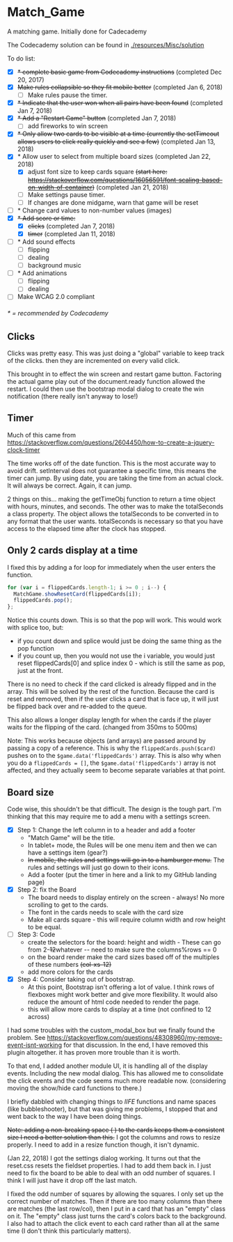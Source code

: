 # Match_Game
A matching game. Initially done for Cadecademy

The Codecademy solution can be found in [./resources/Misc/solution](https://chip-l.github.io/Match_Game/resources/Misc/solution/index)

To do list:
- [x] ~~* complete basic game from Codecademy instructions~~ (completed Dec 20, 2017)
- [x] ~~Make rules collapsible so they fit mobile better~~ (completed Jan 6, 2018)
  - [ ] Make rules pause the timer.  
- [x] ~~* Indicate that the user won when all pairs have been found~~ (completed Jan 7, 2018)
- [x] ~~* Add a "Restart Game" button~~ (completed Jan 7, 2018)
  - [ ] add fireworks to win screen
- [x] ~~* Only allow two cards to be visible at a time (currently the setTimeout allows users to click really quickly and see a few)~~ (completed Jan 13, 2018)
- [x] \* Allow user to select from multiple board sizes (completed Jan 22, 2018)
  - [x] adjust font size to keep cards square ~~(start here: https://stackoverflow.com/questions/16056591/font-scaling-based-on-width-of-container)~~ (completed Jan 21, 2018)
  - [ ] Make settings pause timer.
  - [ ] If changes are done midgame, warn that game will be reset
- [ ] \* Change card values to non-number values (images)
- [x] ~~* Add score or time:~~
  - [x] ~~clicks~~ (completed Jan 7, 2018)
  - [x] ~~timer~~ (completed Jan 11, 2018)
- [ ] \* Add sound effects
  - [ ] flipping
  - [ ] dealing
  - [ ] background music
- [ ] \* Add animations
  - [ ] flipping
  - [ ] dealing
- [ ] Make WCAG 2.0 compliant
###### * = recommended by Codecademy

## Clicks
Clicks was pretty easy. This was just doing a "global" variable to keep track of the clicks. then they are incremented on every valid click.

This brought in to effect the win screen and restart game button. Factoring the actual game play out of the document.ready function allowed the restart. I could then use the bootstrap modal dialog to create the win notification (there really isn't anyway to lose!)

## Timer
Much of this came from https://stackoverflow.com/questions/2604450/how-to-create-a-jquery-clock-timer

The time works off of the date function. This is the most accurate way to avoid drift. setInterval does not guarantee a specific time, this means the timer can jump. By using date, you are taking the time from an actual clock. It will always be correct. Again, it can jump.

2 things on this... making the getTimeObj function to return a time object with hours, minutes, and seconds. The other was to make the totalSeconds a class property. The object allows the totalSeconds to be converted in to any format that the user wants. totalSeconds is necessary so that you have access to the elapsed time after the clock has stopped.

## Only 2 cards display at a time
I fixed this by adding a for loop for immediately when the user enters the function.
```javascript
for (var i = flippedCards.length-1; i >= 0 ; i--) {
  MatchGame.showResetCard(flippedCards[i]);
  flippedCards.pop();
};
```
Notice this counts down. This is so that the pop will work. This would work with splice too, but:
* if you count down and splice would just be doing the same thing as the pop function
* if you count up, then you would not use the i variable, you would just reset flippedCards[0] and splice index 0 - which is still the same as pop, just at the front.

There is no need to check if the card clicked is already flipped and in the array. This will be solved by the rest of the function. Because the card is reset and removed, then if the user clicks a card that is face up, it will just be flipped back over and re-added to the queue.

This also allows a longer display length for when the cards if the player waits for the flipping of the card. (changed from 350ms to 500ms)

Note: This works because objects (and arrays) are passed around by passing a copy of a reference. This is why the `flippedCards.push($card)` pushes on to the `$game.data('flippedCards')` array. This is also why when you do a `flippedCards = []`, the `$game.data('flippedCards')` array is not affected, and they actually seem to become separate variables at that point.

## Board size
Code wise, this shouldn't be that difficult. The design is the tough part. I'm thinking that this may require me to add a menu with a settings screen.
* [x] Step 1: Change the left column in to a header and add a footer
  * "Match Game" will be the title.
  * In tablet+ mode, the Rules will be one menu item and then we can have a settings item (gear?)
  * ~~In mobile, the rules and settings will go in to a hamburger menu.~~ The rules and settings will just go down to their icons.
  * Add a footer (put the timer in here and a link to my GitHub landing page)
* [x] Step 2: fix the Board
  * The board needs to display entirely on the screen - always! No more scrolling to get to the cards.
  * The font in the cards needs to scale with the card size
  * Make all cards square - this will require column width and row height to be equal.
* [ ] Step 3: Code
  * create the selectors for the board: height and width - These can go from 2-~~12~~whatever -- need to make sure the columns%rows == 0
  * on the board render make the card sizes based off of the multiples of these numbers ~~(col-xs-12)~~
  * add more colors for the cards
* [x] Step 4: Consider taking out of bootstrap.
  * At this point, Bootstrap isn't offering a lot of value. I think rows of flexboxes might work better and give more flexibility. It would also reduce the amount of html code needed to render the page.
  * this will allow more cards to display at a time (not confined to 12 across)

I had some troubles with the custom_modal_box but we finally found the problem. See https://stackoverflow.com/questions/48308960/my-remove-event-isnt-working for that discussion. In the end, I have removed this plugin altogether. it has proven more trouble than it is worth.

To that end, I added another module UI, it is handling all of the display events. Including the new modal dialog. This has allowed me to consolidate the click events and the code seems much more readable now. (considering moving the show/hide card functions to there.)

I briefly dabbled with changing things to _IIFE_ functions and name spaces (like bubbleshooter), but that was giving me problems, I stopped that and went back to the way I have been doing things.

~~Note: adding a non-breaking space (&nbsp;) to the cards keeps them a consistent size I need a better solution than this.~~
I got the columns and rows to resize properly. I need to add in a resize function though, it isn't dynamic.

(Jan 22, 2018)
I got the settings dialog working. It turns out that the reset.css resets the fieldset properties. I had to add them back in. I just need to fix the board to be able to deal with an odd number of squares. I think I will just have it drop off the last match.

I fixed the odd number of squares by allowing the squares. I only set up the correct number of matches. Then if there are too many columns than there are matches (the last row/col), then I put in a card that has an "empty" class on it. The "empty" class just turns the card's colors back to the background. I also had to attach the click event to each card rather than all at the same time (I don't think this particularly matters).
